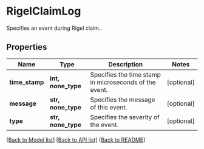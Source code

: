 # RigelClaimLog

Specifies an event during Rigel claim..

## Properties
Name | Type | Description | Notes
------------ | ------------- | ------------- | -------------
**time_stamp** | **int, none_type** | Specifies the time stamp in microseconds of the event. | [optional] 
**message** | **str, none_type** | Specifies the message of this event. | [optional] 
**type** | **str, none_type** | Specifies the severity of the event. | [optional] 

[[Back to Model list]](../README.md#documentation-for-models) [[Back to API list]](../README.md#documentation-for-api-endpoints) [[Back to README]](../README.md)


